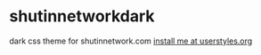 # shutinnetworkdark
dark css theme for shutinnetwork.com
[install me at userstyles.org](https://userstyles.org/styles/125835/shutinnetwork-dark-theme)